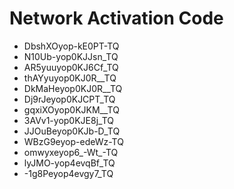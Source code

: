 # Network Activation Code
* DbshXOyop-kE0PT-TQ
* N10Ub-yop0KJJsn_TQ
* AR5yuuyop0KJ6Cf_TQ
* thAYyuyop0KJ0R__TQ
* DkMaHeyop0KJ0R__TQ
* Dj9rJeyop0KJCPT_TQ
* gqxiXOyop0KJKM__TQ
* 3AVv1-yop0KJE8j_TQ
* JJOuBeyop0KJb-D_TQ
* WBzG9eyop-edeWz-TQ
* omwyxeyop6_-Wt_-TQ
* lyJMO-yop4evqBf_TQ
* -1g8Peyop4evgy7_TQ